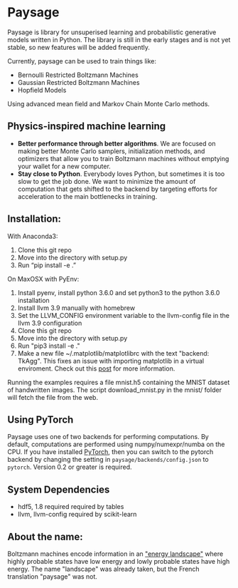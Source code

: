 # Paysage

Paysage is library for unsuperised learning and probabilistic generative models written in Python. The library is still in the early stages and is not yet stable, so new features will be added frequently.

Currently, paysage can be used to train things like:

* Bernoulli Restricted Boltzmann Machines
* Gaussian Restricted Boltzmann Machines
* Hopfield Models

Using advanced mean field and Markov Chain Monte Carlo methods. 

## Physics-inspired machine learning
* **Better performance through better algorithms**. We are focused on making better Monte Carlo samplers, initialization methods, and optimizers that allow you to train Boltzmann machines without emptying your wallet for a new computer.
* **Stay close to Python**. Everybody loves Python, but sometimes it is too slow to get the job done. We want to minimize the amount of computation that gets shifted to the backend by targeting efforts for acceleration to the main bottlenecks in training.


## Installation:
With Anaconda3:
1. Clone this git repo
2. Move into the directory with setup.py
3. Run “pip install -e .”

On MaxOSX with PyEnv:
1. Install pyenv, install python 3.6.0 and set python3 to the python 3.6.0 installation
2. Install llvm 3.9 manually with homebrew
3. Set the LLVM_CONFIG environment variable to the llvm-config file in the llvm 3.9 configuration
4. Clone this git repo
5. Move into the directory with setup.py
6. Run "pip3 install -e ."
7. Make a new file ~/.matplotlib/matplotlibrc with the text "backend: TkAgg". This fixes an issue with importing matplotlib in a virtual enviroment. Check out this [post](http://stackoverflow.com/questions/21784641/installation-issue-with-matplotlib-python) for more information.

Running the examples requires a file mnist.h5 containing the MNIST dataset of handwritten images. The script download_mnist.py in the mnist/ folder will fetch the file from the web.

## Using PyTorch
Paysage uses one of two backends for performing computations. By default, computations are performed using numpy/numexpr/numba on the CPU. If you have installed [PyTorch](http://pytorch.org), then you can switch to the pytorch backend by changing the setting in `paysage/backends/config.json` to `pytorch`. Version 0.2 or greater is required.

## System Dependencies

- hdf5, 1.8 required required by tables
- llvm, llvm-config required by scikit-learn

## About the name:
Boltzmann machines encode information in an ["energy landscape"](https://en.wikipedia.org/wiki/Energy_landscape) where highly probable states have low energy and lowly probable states have high energy. The name "landscape" was already taken, but the French translation "paysage" was not.

